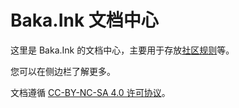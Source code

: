# Baka.Ink 文档中心

这里是 Baka.Ink 的文档中心，主要用于存放[社区规则](/regulations.md)等。

您可以在侧边栏了解更多。

文档遵循 [CC-BY-NC-SA 4.0 许可协议](https://creativecommons.org/licenses/by-nc-sa/4.0/)。